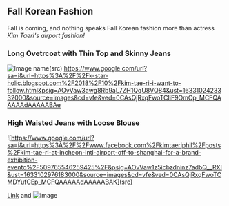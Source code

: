 ## **Fall Korean Fashion**
Fall is coming, and nothing speaks Fall Korean fashion more than actress _Kim Taeri's airport fashion!_


### Long Ovetrcoat with Thin Top and Skinny Jeans
![Image name](https://t1.daumcdn.net/news/201810/07/tvdaily/20181007080302794pkkt.jpg)(src)
https://www.google.com/url?sa=i&url=https%3A%2F%2Fk-star-holic.blogspot.com%2F2018%2F10%2Fkim-tae-ri-i-want-to-follow.html&psig=AOvVaw3awg8Rb9aL7ZH1QqU8VQ84&ust=1633102423332000&source=images&cd=vfe&ved=0CAsQjRxqFwoTCIiF9OmCp_MCFQAAAAAdAAAAABAe

### High Waisted Jeans with Loose Blouse
![https://www.google.com/url?sa=i&url=https%3A%2F%2Fwww.facebook.com%2Fkimtaeriphil%2Fposts%2Fkim-tae-ri-at-incheon-intl-airport-off-to-shanghai-for-a-brand-exhibition-evento%2F509765546259425%2F&psig=AOvVaw1z5icbzdninz7adbQ__RXl&ust=1633102976183000&source=images&cd=vfe&ved=0CAsQjRxqFwoTCMDYufCEp_MCFQAAAAAdAAAAABAK](src)


[Link](url) and ![Image](src)
```
